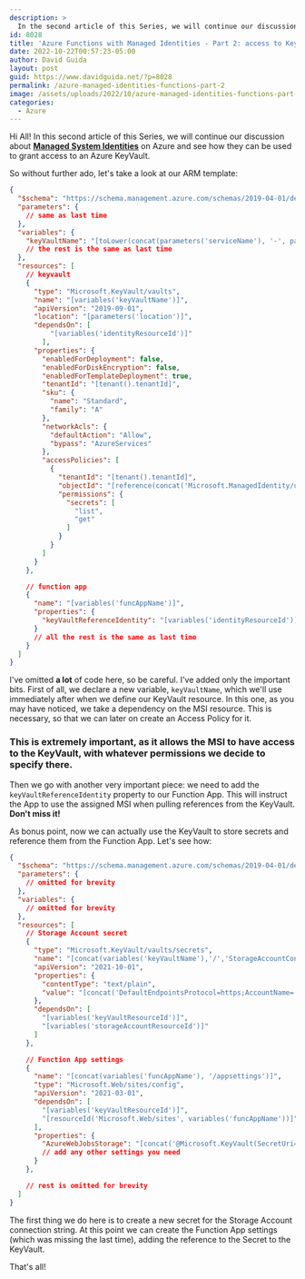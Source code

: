 ```yaml
---
description: >
  In the second article of this Series, we will continue our discussion about Managed System Identities on Azure and how they can be used to grant access to an Azure KeyVault.
id: 8028
title: 'Azure Functions with Managed Identities - Part 2: access to KeyVaults'
date: 2022-10-22T00:57:23-05:00
author: David Guida
layout: post
guid: https://www.davidguida.net/?p=8028
permalink: /azure-managed-identities-functions-part-2
image: /assets/uploads/2022/10/azure-managed-identities-functions-part-2.jpg
categories:  
  - Azure
---
```


Hi All! In this second article of this Series, we will continue our discussion about <a href='/azure-managed-identities-functions-part-1' target='_blank'>**Managed System Identities**</a> on Azure and see how they can be used to grant access to an Azure KeyVault.

So without further ado, let's take a look at our ARM template:

```json
{
  "$schema": "https://schema.management.azure.com/schemas/2019-04-01/deploymentTemplate.json#",
  "parameters": {    
    // same as last time
  },
  "variables": {
    "keyVaultName": "[toLower(concat(parameters('serviceName'), '-', parameters('environment')))]"
    // the rest is the same as last time
  },
  "resources": [
    // keyvault
    {
      "type": "Microsoft.KeyVault/vaults",
      "name": "[variables('keyVaultName')]",
      "apiVersion": "2019-09-01",
      "location": "[parameters('location')]",
      "dependsOn": [
          "[variables('identityResourceId')]"
        ],
      "properties": {
        "enabledForDeployment": false,
        "enabledForDiskEncryption": false,
        "enabledForTemplateDeployment": true,
        "tenantId": "[tenant().tenantId]",     
        "sku": {
          "name": "Standard",
          "family": "A"
        },
        "networkAcls": {
          "defaultAction": "Allow",
          "bypass": "AzureServices"
        },
        "accessPolicies": [             
          {
            "tenantId": "[tenant().tenantId]",   
            "objectId": "[reference(concat('Microsoft.ManagedIdentity/userAssignedIdentities/', variables('identityName')), '2018-11-30').principalId]",
            "permissions": {
              "secrets": [
                "list",
                "get"
              ]
            }
          }
        ]
      }
    },

    // function app
    {
      "name": "[variables('funcAppName')]",            
      "properties": {
        "keyVaultReferenceIdentity": "[variables('identityResourceId')]"
      }
      // all the rest is the same as last time
    }
  ]
}
```
I've omitted __a lot__ of code here, so be careful. I've added only the important bits. First of all, we declare a new variable, `keyVaultName`, which we'll use immediately after when we define our KeyVault resource. In this one, as you may have noticed, we take a dependency on the MSI resource. This is necessary, so that we can later on create an Access Policy for it. 

### This is extremely important, as it allows the MSI to have access to the KeyVault, with whatever permissions we decide to specify there.

Then we go with another very important piece: we need to add the `keyVaultReferenceIdentity` property to our Function App. 
This will instruct the App to use the assigned MSI when pulling references from the KeyVault. **Don't miss it!**

As bonus point, now we can actually use the KeyVault to store secrets and reference them from the Function App. Let's see how:

```json
{
  "$schema": "https://schema.management.azure.com/schemas/2019-04-01/deploymentTemplate.json#",
  "parameters": {    
    // omitted for brevity
  },
  "variables": {    
    // omitted for brevity
  },
  "resources": [
    // Storage Account secret
    {
      "type": "Microsoft.KeyVault/vaults/secrets",
      "name": "[concat(variables('keyVaultName'),'/','StorageAccountConnStr')]",
      "apiVersion": "2021-10-01",
      "properties": {
        "contentType": "text/plain",
        "value": "[concat('DefaultEndpointsProtocol=https;AccountName=', variables('storageAccountName'), ';AccountKey=', listKeys(variables('storageAccountResourceId'), '2017-10-01').keys[0].value, ';EndpointSuffix=', 'core.windows.net')]"
      },
      "dependsOn": [
        "[variables('keyVaultResourceId')]",
        "[variables('storageAccountResourceId')]"
      ]
    },

    // Function App settings
    {
      "name": "[concat(variables('funcAppName'), '/appsettings')]",
      "type": "Microsoft.Web/sites/config",
      "apiVersion": "2021-03-01",
      "dependsOn": [
        "[variables('keyVaultResourceId')]",        
        "[resourceId('Microsoft.Web/sites', variables('funcAppName'))]"        
      ],
      "properties": {
        "AzureWebJobsStorage": "[concat('@Microsoft.KeyVault(SecretUri=https://', variables('keyVaultName'), '.vault.azure.net/secrets/StorageAccountConnStr)')]",
        // add any other settings you need
      }
    },

    // rest is omitted for brevity
  ]
}
```
The first thing we do here is to create a new secret for the Storage Account connection string. At this point we can create the Function App settings (which was missing the last time), adding the reference to the Secret to the KeyVault.

That's all!
